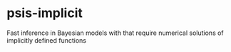 # psis-implicit
Fast inference in Bayesian models with that require numerical solutions of implicitly defined functions 

